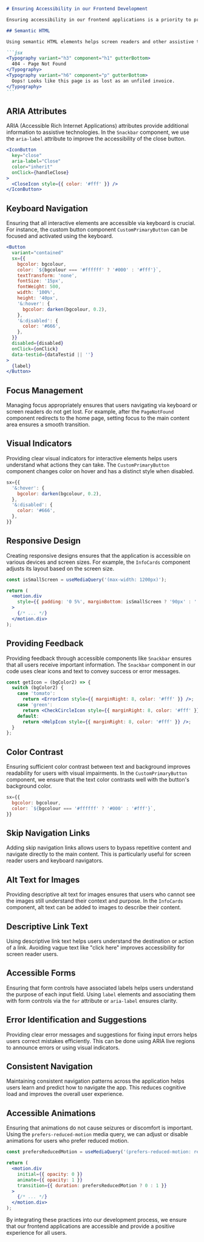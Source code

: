 ````markdown
# Ensuring Accessibility in our Frontend Development

Ensuring accessibility in our frontend applications is a priority to provide an inclusive experience for all users, including those with disabilities. By incorporating accessibility best practices, we make our application more usable and accessible to a broader audience. Here are some ways we achieve this:

## Semantic HTML

Using semantic HTML elements helps screen readers and other assistive technologies understand the structure of the content. For example, in the `PageNotFound` component, we use `<Typography>` components with appropriate variants to convey the hierarchy of headings and text.

```jsx
<Typography variant="h3" component="h1" gutterBottom>
  404 - Page Not Found
</Typography>
<Typography variant="h6" component="p" gutterBottom>
  Oops! Looks like this page is as lost as an unfiled invoice.
</Typography>
```
````

## ARIA Attributes

ARIA (Accessible Rich Internet Applications) attributes provide additional information to assistive technologies. In the `Snackbar` component, we use the `aria-label` attribute to improve the accessibility of the close button.

```jsx
<IconButton
  key="close"
  aria-label="Close"
  color="inherit"
  onClick={handleClose}
>
  <CloseIcon style={{ color: '#fff' }} />
</IconButton>
```

## Keyboard Navigation

Ensuring that all interactive elements are accessible via keyboard is crucial. For instance, the custom button component `CustomPrimaryButton` can be focused and activated using the keyboard.

```jsx
<Button
  variant="contained"
  sx={{
    bgcolor: bgcolour,
    color: `${bgcolour === '#ffffff' ? '#000' : '#fff'}`,
    textTransform: 'none',
    fontSize: '15px',
    fontWeight: 500,
    width: '100%',
    height: '40px',
    '&:hover': {
      bgcolor: darken(bgcolour, 0.2),
    },
    '&:disabled': {
      color: '#666',
    },
  }}
  disabled={disabled}
  onClick={onClick}
  data-testid={dataTestid || ''}
>
  {label}
</Button>
```

## Focus Management

Managing focus appropriately ensures that users navigating via keyboard or screen readers do not get lost. For example, after the `PageNotFound` component redirects to the home page, setting focus to the main content area ensures a smooth transition.

## Visual Indicators

Providing clear visual indicators for interactive elements helps users understand what actions they can take. The `CustomPrimaryButton` component changes color on hover and has a distinct style when disabled.

```jsx
sx={{
  '&:hover': {
    bgcolor: darken(bgcolour, 0.2),
  },
  '&:disabled': {
    color: '#666',
  },
}}
```

## Responsive Design

Creating responsive designs ensures that the application is accessible on various devices and screen sizes. For example, the `InfoCards` component adjusts its layout based on the screen size.

```jsx
const isSmallScreen = useMediaQuery('(max-width: 1200px)');

return (
  <motion.div
    style={{ padding: '0 5%', marginBottom: isSmallScreen ? '90px' : '' }}
  >
    {/* ... */}
  </motion.div>
);
```

## Providing Feedback

Providing feedback through accessible components like `Snackbar` ensures that all users receive important information. The `Snackbar` component in our code uses clear icons and text to convey success or error messages.

```jsx
const getIcon = (bgColor2) => {
  switch (bgColor2) {
    case 'tomato':
      return <ErrorIcon style={{ marginRight: 8, color: '#fff' }} />;
    case 'green':
      return <CheckCircleIcon style={{ marginRight: 8, color: '#fff' }} />;
    default:
      return <HelpIcon style={{ marginRight: 8, color: '#fff' }} />;
  }
};
```

## Color Contrast

Ensuring sufficient color contrast between text and background improves readability for users with visual impairments. In the `CustomPrimaryButton` component, we ensure that the text color contrasts well with the button's background color.

```jsx
sx={{
  bgcolor: bgcolour,
  color: `${bgcolour === '#ffffff' ? '#000' : '#fff'}`,
}}
```

## Skip Navigation Links

Adding skip navigation links allows users to bypass repetitive content and navigate directly to the main content. This is particularly useful for screen reader users and keyboard navigators.

## Alt Text for Images

Providing descriptive alt text for images ensures that users who cannot see the images still understand their context and purpose. In the `InfoCards` component, alt text can be added to images to describe their content.

## Descriptive Link Text

Using descriptive link text helps users understand the destination or action of a link. Avoiding vague text like "click here" improves accessibility for screen reader users.

## Accessible Forms

Ensuring that form controls have associated labels helps users understand the purpose of each input field. Using `label` elements and associating them with form controls via the `for` attribute or `aria-label` ensures clarity.

## Error Identification and Suggestions

Providing clear error messages and suggestions for fixing input errors helps users correct mistakes efficiently. This can be done using ARIA live regions to announce errors or using visual indicators.

## Consistent Navigation

Maintaining consistent navigation patterns across the application helps users learn and predict how to navigate the app. This reduces cognitive load and improves the overall user experience.

## Accessible Animations

Ensuring that animations do not cause seizures or discomfort is important. Using the `prefers-reduced-motion` media query, we can adjust or disable animations for users who prefer reduced motion.

```jsx
const prefersReducedMotion = useMediaQuery('(prefers-reduced-motion: reduce)');

return (
  <motion.div
    initial={{ opacity: 0 }}
    animate={{ opacity: 1 }}
    transition={{ duration: prefersReducedMotion ? 0 : 1 }}
  >
    {/* ... */}
  </motion.div>
);
```

By integrating these practices into our development process, we ensure that our frontend applications are accessible and provide a positive experience for all users.

```

```
